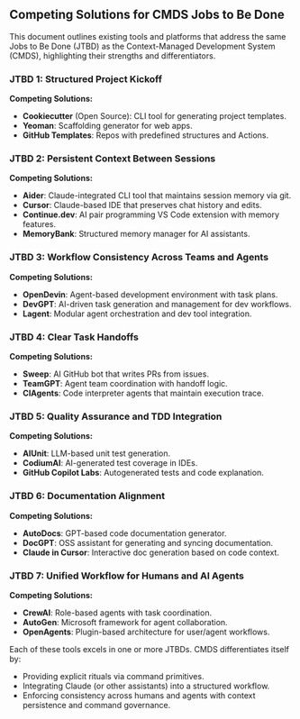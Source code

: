 ## Competing Solutions for CMDS Jobs to Be Done

This document outlines existing tools and platforms that address the same Jobs to Be Done (JTBD) as the Context-Managed Development System (CMDS), highlighting their strengths and differentiators.

### JTBD 1: Structured Project Kickoff

**Competing Solutions:**

* **Cookiecutter** (Open Source): CLI tool for generating project templates.
* **Yeoman**: Scaffolding generator for web apps.
* **GitHub Templates**: Repos with predefined structures and Actions.

### JTBD 2: Persistent Context Between Sessions

**Competing Solutions:**

* **Aider**: Claude-integrated CLI tool that maintains session memory via git.
* **Cursor**: Claude-based IDE that preserves chat history and edits.
* **Continue.dev**: AI pair programming VS Code extension with memory features.
* **MemoryBank**: Structured memory manager for AI assistants.

### JTBD 3: Workflow Consistency Across Teams and Agents

**Competing Solutions:**

* **OpenDevin**: Agent-based development environment with task plans.
* **DevGPT**: AI-driven task generation and management for dev workflows.
* **Lagent**: Modular agent orchestration and dev tool integration.

### JTBD 4: Clear Task Handoffs

**Competing Solutions:**

* **Sweep**: AI GitHub bot that writes PRs from issues.
* **TeamGPT**: Agent team coordination with handoff logic.
* **CIAgents**: Code interpreter agents that maintain execution trace.

### JTBD 5: Quality Assurance and TDD Integration

**Competing Solutions:**

* **AIUnit**: LLM-based unit test generation.
* **CodiumAI**: AI-generated test coverage in IDEs.
* **GitHub Copilot Labs**: Autogenerated tests and code explanation.

### JTBD 6: Documentation Alignment

**Competing Solutions:**

* **AutoDocs**: GPT-based code documentation generator.
* **DocGPT**: OSS assistant for generating and syncing documentation.
* **Claude in Cursor**: Interactive doc generation based on code context.

### JTBD 7: Unified Workflow for Humans and AI Agents

**Competing Solutions:**

* **CrewAI**: Role-based agents with task coordination.
* **AutoGen**: Microsoft framework for agent collaboration.
* **OpenAgents**: Plugin-based architecture for user/agent workflows.

Each of these tools excels in one or more JTBDs. CMDS differentiates itself by:

* Providing explicit rituals via command primitives.
* Integrating Claude (or other assistants) into a structured workflow.
* Enforcing consistency across humans and agents with context persistence and command governance.
